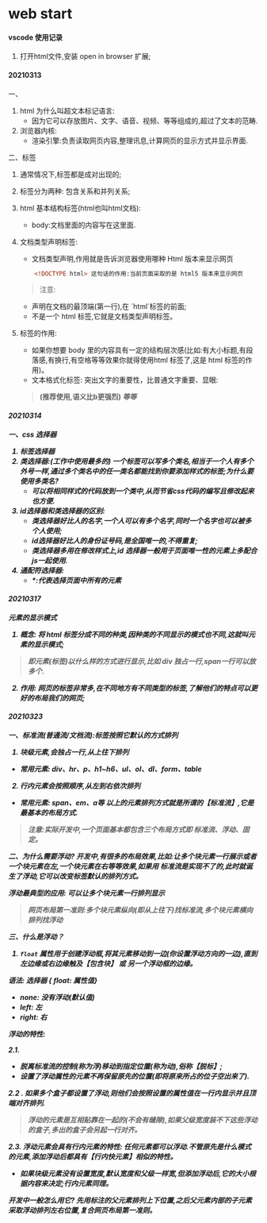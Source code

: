 # web start

#### vscode 使用记录
1. 打开html文件,安装 open in browser 扩展;


#### 20210313
一、
1. html 为什么叫超文本标记语言:
    + 因为它可以存放图片、文字、语音、视频、等等组成的,超过了文本的范畴.
2. 浏览器内核:
    + 渲染引擎:负责读取网页内容,整理讯息,计算网页的显示方式并显示界面.

二、标签
1. 通常情况下,标签都是成对出现的;
2. 标签分为两种: 包含关系和并列关系;
3. html 基本结构标签(html也叫html文档):
    
    + body:文档里面的内容写在这里面.
4. 文档类型声明标签:
    + <!DOCTYPE> 文档类型声明,作用就是告诉浏览器使用哪种 Html 版本来显示网页
    ```html
        <!DOCTYPE html> 这句话的作用:当前页面采取的是 html5 版本来显示网页
    ```
   > 注意:
   + <!DOCTYPE> 声明在文档的最顶端(第一行),在 `html`标签的前面;
   + <!DOCTYPE> 不是一个 html 标签,它就是文档类型声明标签。
5. 标签的作用:
   + 如果你想要 body 里的内容具有一定的结构层次感(比如:有大小标题,有段落感,有换行,有空格等等效果你就得使用html
     标签了,这是 html 标签的作用)。
   + 文本格式化标签: 突出文字的重要性，比普通文字重要、显眼:
   > <b> <strong>(推荐使用,语义比b更强烈) <em>等等 

#### 20210314
一、css 选择器
1. 标签选择器
2. 类选择器:(工作中使用最多的)
   一个标签可以写多个类名,相当于一个人有多个外号一样,通过多个类名中的任一类名都能找到你要添加样式的标签;为什么要使用多类名?
    + 可以将相同样式的代码放到一个类中,从而节省css代码的编写且修改起来也方便.
3. id选择器和类选择器的区别:
    + 类选择器好比人的名字,一个人可以有多个名字,同时一个名字也可以被多个人使用;
    + id选择器好比人的身份证号码,是全国唯一的,不得重复;
    + 类选择器多用在修改样式上,id 选择器一般用于页面唯一性的元素上多配合js一起使用.
4. 通配符选择器:
    + *:代表选择页面中所有的元素

#### 20210317
元素的显示模式
1. 概念: 将 html 标签分成不同的种类,因种类的不同显示的模式也不同,这就叫元素的显示模式;
> 即元素(标签)以什么样的方式进行显示,比如 div 独占一行,span一行可以放多个.
2. 作用: 网页的标签非常多,在不同地方有不同类型的标签,了解他们的特点可以更好的布局我们的网页;

#### 20210323
一、标准流(普通流/文档流):标签按照它默认的方式排列
1. 块级元素,会独占一行,从上往下排列
+ 常用元素: div、hr、p、h1~h6、ul、ol、dl、form、table
2. 行内元素会按照顺序,从左到右依次排列
+ 常用元素: span、em、a等
以上的元素排列方式就是所谓的【标准流】,它是最基本的布局方式.
>注意:实际开发中,一个页面基本都包含三个布局方式即 标准流、浮动、固定。

二、为什么需要浮动?
开发中,有很多的布局效果,比如:让多个块元素一行展示或者一个块元素在左,一个块元素在右等等效果,如果用
标准流是实现不了的,此时就诞生了浮动,它可以改变标签默认的排列方式。

浮动最典型的应用: 可以让多个块元素一行排列显示

>网页布局第一准则:多个块元素纵向(即从上往下)找标准流,多个块元素横向排列找浮动

三、什么是浮动？
1. `float` 属性用于创建浮动框,将其元素移动到一边(你设置浮动方向的一边),直到左边缘或右边缘触及【包含块】
或 另一个浮动框的边缘。

语法: 选择器 { float: 属性值}
+ none: 没有浮动(默认值)
+ left: 左
+ right: 右

  
浮动的特性:

2.1.
+  脱离标准流的控制(称为浮)移动到指定位置(称为动),俗称【脱标】;
+  设置了浮动属性的元素不再保留原先的位置(即将原来所占的位子空出来了).

2.2 . 如果多个盒子都设置了浮动,则他们会按照设置的属性值在一行内显示并且顶端对齐排列.
>浮动的元素是互相贴靠在一起的(不会有缝隙),如果父级宽度装不下这些浮动的盒子,多出的盒子会另起一行对齐。

2.3.  浮动元素会具有行内元素的特性:
任何元素都可以浮动.不管原先是什么模式的元素,添加浮动后都具有【行内快元素】相似的特性。
+ 如果块级元素没有设置宽度,默认宽度和父级一样宽,但添加浮动后,它的大小根据内容来决定;行内元素同理。

开发中一般怎么用它?
先用标注的父元素排列上下位置,之后父元素内部的子元素采取浮动排列左右位置,复合网页布局第一准则。